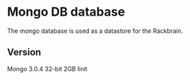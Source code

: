 # Mongo DB database
The mongo database is used as a datastore for the Rackbrain. 

## Version
Mongo 3.0.4 32-bit 2GB linit


